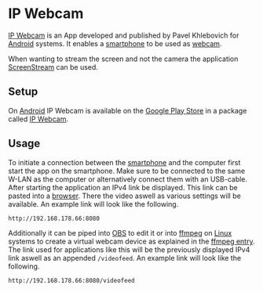 # IP Webcam

[IP Webcam](https://play.google.com/store/apps/details?id=com.pas.webcam&hl=de&gl=US) is an App
developed and published by Pavel Khlebovich for [Android](/wiki/android.md) systems.
It enables a [smartphone](/wiki/smart_devices.md) to be used as [webcam](/wiki/webcam.md).

When wanting to stream the screen and not the camera the application
[ScreenStream](/wiki/android/screenstream.md) can be used.

## Setup

On [Android](/wiki/android.md) IP Webcam is available on the
[Google Play Store](/wiki/android.md#app-store) in a package called
[IP Webcam](https://play.google.com/store/apps/details?id=com.pas.webcam&hl=de&gl=US).

## Usage

To initiate a connection between the [smartphone](/wiki/smart_devices.md) and the computer first
start the app on the smartphone.
Make sure to be connected to the same W-LAN as the computer or alternatively connect them with an
USB-cable.
After starting the application an IPv4 link be displayed.
This link can be pasted into a [browser](/wiki/web_browser.md).
There the video aswell as various settings will be available.
An example link will look like the following.

```txt
http://192.168.178.66:8080
```

Additionally it can be piped into [OBS](/wiki/obs.md) to edit it or into
[ffmpeg](/wiki/linux/ffmpeg.md) on [Linux](/wiki/linux.md) systems to create a virtual webcam
device as explained in the
[ffmpeg entry](/wiki/linux/ffmpeg.md#create-a-virtual-camera-using-an-ip-video-stream).
The link used for applications like this will be the previously displayed IPv4 link aswell as an
appended `/videofeed`.
An example link will look like the following.

```txt
http://192.168.178.66:8080/videofeed
```
